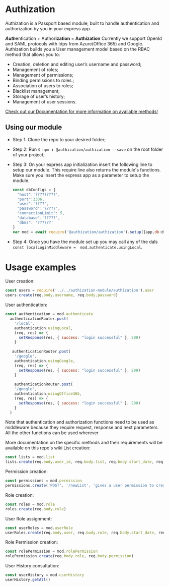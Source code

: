 ﻿# Authization
Authization is a Passport based module, built to handle authentication and authorization by you in your express app.

***Auth***entication + Author**ization** = **Authization**
Currently we support OpenId and SAML protocols with Idps from Azure(Office 365) and Google.
Authization builds you a User management model based on the RBAC method that allows you to:
 - Creation, deletion and editing user’s username and password;  
 - Management of roles;  
 - Management of permissions;   
 - Binding permissions to roles.;  
 - Association of users to roles;  
 - Blacklist management;  
 - Storage of user’s history;  
 - Management of user sessions.
 
[Check out our Documentation for more information on available methods!](https://dleandro.github.io/authentication-authorization-project-integration/)
## Using our module
* Step 1: Clone the repo to your desired folder;
* Step 2: Run ```$ npm i @authization/authization --save``` on the root folder of your project;
* Step 3: On your express app initialization insert the following line to setup our module. This require line also returns the module's functions. Make sure you insert the express app as a parameter to setup the module.
  ```js 
  const dbConfigs = {
    "host":'?????????',
    "port":3306,
    "user":'????',
    "password":'?????',
    "connectionLimit": 5,
    "database":'?????',
    "dbms": '??????'
  }
  var mod = await require('@authization/authization').setup({app,db:dbConfigs});
  ```
  
* Step 4: Once you have the module set up you may call any of the dals ``` const localLoginMiddleware =  mod.authenticate.usingLocal```.
# Usage examples
User creation:
```js
const users = require('../../authization-module/authization').user
users.create(req.body.username, req.body.password)
```
User authentication:
```js
const authentication = mod.authenticate
  authenticationRouter.post(
    '/local',
    authentication.usingLocal,
    (req, res) => {
      setResponse(res, { success: "login successful" }, 200)
    }
  
   authenticationRouter.post(
    '/google',
    authentication.usingGoogle,
    (req, res) => {
      setResponse(res, { success: "login successful" }, 200)
    }
    
    authenticationRouter.post(
    '/google',
    authentication.usingOffice365,
    (req, res) => {
      setResponse(res, { success: "login successful" }, 200)
    }
  )
 ```
Note that authentication and authorization functions need to be used as middleware because they require request, response and next parameters. All the other functions can be used wherever
 
More documentation on the specific methods and their requirements will be available on this repo's wiki
List creation:
```js
const lists = mod.list
lists.create(req.body.user_id, req.body.list, req.body.start_date, req.body.end_date, req.body.updater, req.body.active)
```
Permission creation:
```js
const permissions = mod.permission
permissions.create('POST', '/newList', 'gives a user permission to create new Lists')
```
Role creation:
```js
const roles = mod.role
roles.create(req.body.role)
```
User Role assignment:
```js
const userRoles = mod.userRole
userRoles.create(req.body.user, req.body.role, req.body.start_date, req.body.end_date, req.body.updater, req.body.active)
```
Role Permission creation:
```js
const rolePermission = mod.rolePermission
rolePermission.create(req.body.role, req.body.permission)
```
User History consultation:
```js
const userHistory = mod.userHistory
userHistory.getAll()
```

